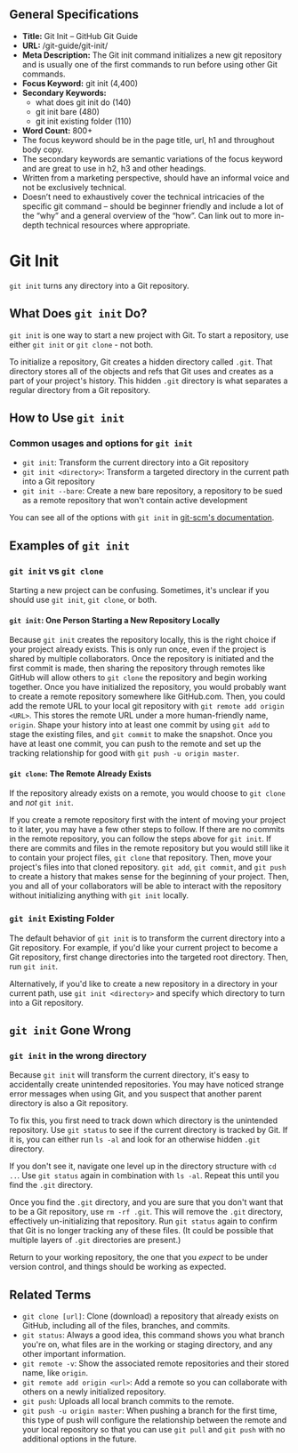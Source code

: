 ## General Specifications

*   **Title:** Git Init – GitHub Git Guide
*   **URL:** /git-guide/git-init/
*   **Meta Description:** The Git init command initializes a new git repository and is usually one of the first commands to run before using other Git commands.
*   **Focus Keyword:** git init (4,400)
*   **Secondary Keywords:** 
    *   what does git init do (140)
    *   git init bare (480)
    *   git init existing folder (110)
*   **Word Count:** 800+
*   The focus keyword should be in the page title, url, h1 and throughout body copy.
*   The secondary keywords are semantic variations of the focus keyword and are great to use in h2, h3 and other headings.
*   Written from a marketing perspective, should have an informal voice and not be exclusively technical.
*   Doesn’t need to exhaustively cover the technical intricacies of the specific git command – should be beginner friendly and include a lot of the “why” and a general overview of the “how”. Can link out to more in-depth technical resources where appropriate.

# Git Init

`git init` turns any directory into a Git repository.

<!--*   Spiderweb menu of related terms here. What does this mean?-->

## What Does `git init` Do?

`git init` is one way to start a new project with Git. To start a repository, use either `git init` or `git clone` - not both.

To initialize a repository, Git creates a hidden directory called `.git`. That directory stores all of the objects and refs that Git uses and creates as a part of your project's history. This hidden `.git` directory is what separates a regular directory from a Git repository.

## How to Use `git init`

### Common usages and options for `git init`

*   `git init`: Transform the current directory into a Git repository
*   `git init <directory>`: Transform a targeted directory in the current path into a Git repository
*   `git init --bare`: Create a new bare repository, a repository to be sued as a remote repository that won't contain active development

You can see all of the options with `git init` in [git-scm's documentation](https://git-scm.com/docs/git-init).

## Examples of `git init`

### `git init` vs `git clone`

Starting a new project can be confusing. Sometimes, it's unclear if you should use `git init`, `git clone`, or both.

#### `git init`: One Person Starting a New Repository Locally

Because `git init` creates the repository locally, this is the right choice if your project already exists. This is only run once, even if the project is shared by multiple collaborators. Once the repository is initiated and the first commit is made, then sharing the repository through remotes like GitHub will allow others to `git clone` the repository and begin working together. Once you have initialized the repository, you would probably want to create a remote repository somewhere like GitHub.com. Then, you could add the remote URL to your local git repository with `git remote add origin <URL>`. This stores the remote URL under a more human-friendly name, `origin`. Shape your history into at least one commit by using `git add` to stage the existing files, and `git commit` to make the snapshot. Once you have at least one commit, you can push to the remote and set up the tracking relationship for good with `git push -u origin master`.

#### `git clone`: The Remote Already Exists

If the repository already exists on a remote, you would choose to `git clone` and _not_ `git init`.

If you create a remote repository first with the intent of moving your project to it later, you may have a few other steps to follow. If there are no commits in the remote repository, you can follow the steps above for `git init`. If there are commits and files in the remote repository but you would still like it to contain your project files, `git clone` that repository. Then, move your project's files into that cloned repository. `git add`, `git commit`, and `git push` to create a history that makes sense for the beginning of your project. Then, you and all of your collaborators will be able to interact with the repository without initializing anything with `git init` locally.

### `git init` Existing Folder

The default behavior of `git init` is to transform the current directory into a Git repository. For example, if you'd like your current project to become a Git repository, first change directories into the targeted root directory. Then, run `git init`.

Alternatively, if you'd like to create a new repository in a directory in your current path, use `git init <directory>` and specify which directory to turn into a Git repository.

## `git init` Gone Wrong

### `git init` in the wrong directory

Because `git init` will transform the current directory, it's easy to accidentally create unintended repositories. You may have noticed strange error messages when using Git, and you suspect that another parent directory is also a Git repository.

To fix this, you first need to track down which directory is the unintended repository. Use `git status` to see if the current directory is tracked by Git. If it is, you can either run `ls -al` and look for an otherwise hidden `.git` directory. 

If you don't see it, navigate one level up in the directory structure with `cd ..`. Use `git status` again in combination with `ls -al`. Repeat this until you find the `.git` directory.

Once you find the `.git` directory, and you are sure that you don't want that to be a Git repository, use `rm -rf .git`. This will remove the `.git` directory, effectively un-initializing that repository. Run `git status` again to confirm that Git is no longer tracking any of these files. (It could be possible that multiple layers of `.git` directories are present.)

Return to your working repository, the one that you _expect_ to be under version control, and things should be working as expected.

## Related Terms

- `git clone [url]`: Clone (download) a repository that already exists on GitHub, including all of the files, branches, and commits.
- `git status`: Always a good idea, this command shows you what branch you're on, what files are in the working or staging directory, and any other important information.
- `git remote -v`: Show the associated remote repositories and their stored name, like `origin`.
- `git remote add origin <url>`: Add a remote so you can collaborate with others on a newly initialized repository.
- `git push`: Uploads all local branch commits to the remote.
- `git push -u origin master`: When pushing a branch for the first time, this type of push will configure the relationship between the remote and your local repository so that you can use `git pull` and `git push` with no additional options in the future.